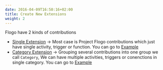 ```yaml
---
date: 2016-04-09T16:50:16+02:00
title: Create New Extensions
weight: 2
---
```


Flogo have 2 kinds of contributions

* [Single Extension](../create-new-extension) -> Most case is Project Flogo contributions which just have single activity, trigger or function. You can go to [Example](https://github.com/project-flogo/contrib)
* [Category Extension](../create-new-category) -> Grouping several contributions into one group we call `Category`, We can have multiple activities, triggers or conenctions in single category. You can go to [Example](https://github.com/TIBCOSoftware/tci-flogo/tree/master/samples/extensions/AWSSQS)